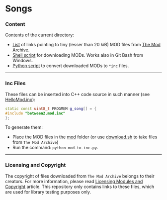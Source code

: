 # Songs

### Content

Contents of the current directory:
+ [List](songs.lst) of links pointing to tiny (lesser than 20 kiB) MOD files from [The Mod Archive](https://modarchive.org).
+ [Shell script](download.sh) for downloading MODs. Works also in Git Bash from Windows.
+ [Python script](mod-to-inc.py) to convert downloaded MODs to `*inc` files.

---

### Inc Files

These files can be inserted into C++ code source in such manner (see [HelloMod.ino](../../examples/HelloMod/HelloMod.ino)):
```cpp
static const uint8_t PROGMEM g_song[] = {
#include "between2.mod.inc"
};
```

To generate them:
+ Place the MOD files in the [mod](mod) folder (or use [download.sh](download.sh) to take files from `The Mod Archive`) 
+ Run the command: `python mod-to-inc.py`.

---

### Licensing and Copyright

The copyright of files downloaded from `The Mod Archive` belongs to their creators. For more information, please read [Licensing Modules and Copyright](https://modarchive.org/index.php?faq-licensing) article.
This repository only contains links to these files, which are used for library testing purposes only.
